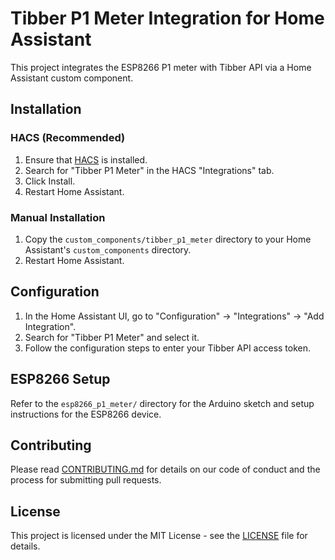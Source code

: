 # Tibber P1 Meter Integration for Home Assistant

This project integrates the ESP8266 P1 meter with Tibber API via a Home Assistant custom component.

## Installation

### HACS (Recommended)

1. Ensure that [HACS](https://hacs.xyz/) is installed.
2. Search for "Tibber P1 Meter" in the HACS "Integrations" tab.
3. Click Install.
4. Restart Home Assistant.

### Manual Installation

1. Copy the `custom_components/tibber_p1_meter` directory to your Home Assistant's `custom_components` directory.
2. Restart Home Assistant.

## Configuration

1. In the Home Assistant UI, go to "Configuration" -> "Integrations" -> "Add Integration".
2. Search for "Tibber P1 Meter" and select it.
3. Follow the configuration steps to enter your Tibber API access token.

## ESP8266 Setup

Refer to the `esp8266_p1_meter/` directory for the Arduino sketch and setup instructions for the ESP8266 device.

## Contributing

Please read [CONTRIBUTING.md](CONTRIBUTING.md) for details on our code of conduct and the process for submitting pull requests.

## License

This project is licensed under the MIT License - see the [LICENSE](LICENSE) file for details.
